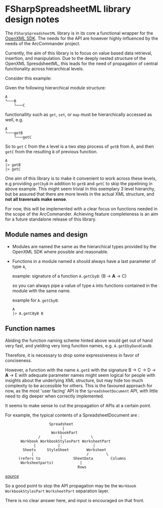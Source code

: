 # FSharpSpreadsheetML library design notes

The `FSharpSpreadsheetML` library is in its core a functional wrapper for the [OpenXML SDK](https://github.com/OfficeDev/Open-XML-SDK). The needs for the API are however highly influenced by the needs of the ArcCommander project. 

Currently, the aim of this library is to focus on value based data retrieval, insertion, and manipulation. 
Due to the deeply nested structure of the OpenXML SpresdsheetML, this leads for the need of propagation of central functionality across hierarchical levels. 

Consider this example:

Given the following hierarchical module structure:

```
A
└───B
    └───C
```

functionallity such as `get`, `set`, or `map` must be hierarchically accessed as well, e.g.

```
A
└───getB
    └───getC
```

So to `get` `C` from the `A` level is a two step process of `getB` from A, and then `getC` from the resulting `B` of previous function.

```
A
|> getB
|> getC
```

One aim of this library is to make it convenient to work across these levels, e.g providing `getCbyB` in addition to `getB` and `getC` to skip the pipelining in above example. 
This might seem trivial in this exemplary 3 level hierarchy, but be assured that there are more levels in the actual XML structure, and **not all traversals make sense**.

For now, this will be implemented with a clear focus on functions needed in the scope of the ArcCommander. Achieving feature completeness is an aim for a future standalone release of this library.

## Module names and design

- Modules are named the same as the hierarchical types provided by the OpenXML SDK where possible and reasonable.
- Functions in a module named `A` should always have a last parameter of type `A`, 
    
    example: signature of a function `A.getCbyB`: (B -> **A** -> C)

    so you can always pipe a value of type `A` into functions contained in the module with the same name.

    example for `A.getCbyB`:

    ```
    A
    |> A.getCByB B
    ```

## Function names

Abiding the function naming scheme hinted above would get out of hand very fast, and yielding very long function names, e.g. `A.getEbyDandCandB`.

Therefore, it is necessary to drop some expressiveness in favor of conciseness. 

However, a function with the name `A.getE` with the signature B -> C -> D -> **A** -> E with adequate parameter names might seem logical for people with insights about the underlying XML structure, but may hide too much complexity to be accessible for others. 
This is  the favoured approach for now, as the most 'user facing' API is the `SpreadsheetDocument` API, with little need to dig deeper when correctly implemented.

It seems to make sense to cut the propagation of APIs at a certain point. 

For example, the typical contents of a SpreadsheetDocument are :

                        Spreadsheet
                              |         
                         WorkbookPart    
                   /         |             \
           Workbook WorkbookStylesPart WorksheetPart
                 |          |               |
            Sheets     StyleSheet        Worksheet
                |                        /        \       
          (refers to               SheetData        Columns  
           Worksheetparts)            |   
                                     Rows 
_[source](https://dotscrapbook.wordpress.com/2012/03/23/openxml-spreadsheets-with-multiple-worksheets-using-net-sdk/)_

So a good point to stop the API propagation may be the `Workbook` `WorkbookStylesPart` `WorksheetPart` separation layer.

There is no clear answer here, and input is encouraged on that front.